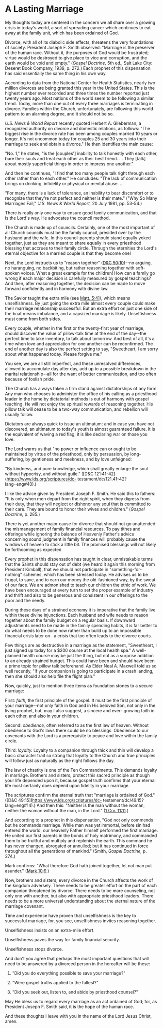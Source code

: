 # A Lasting Marriage

My thoughts today are centered in the concern we all share over a growing
crisis in today's world, a sort of spreading cancer which continues to eat
away at the family unit, which has been ordained of God.

Divorce, with all of its diabolic side effects, threatens the very foundations
of society. President Joseph F. Smith observed: "Marriage is the preserver of
the human race. Without it, the purposes of God would be frustrated; virtue
would be destroyed to give place to vice and corruption, and the earth would
be void and empty." (_Gospel Doctrine,_ 5th ed., Salt Lake City: Deseret Book
Company, 1939, p. 272.) Each prophet of this dispensation has said essentially
the same thing in his own way.

According to data from the National Center for Health Statistics, nearly two
million divorces are being granted this year in the United States. This is the
highest number ever recorded and three times the number reported just twenty
years ago. Most nations of the world seem to be following a similar trend.
Today, more than one out of every three marriages is terminating in divorce.
Families within the Church, unfortunately, are following this world pattern to
an alarming degree, and it should not be so.

_U.S. News &amp; World Report_ recently quoted Herbert A. Glieberman, a
recognized authority on divorce and domestic relations, as follows: "The
biggest rise in the divorce rate has been among couples married 10 years or
longer. It's not uncommon today for couples 25 and 30 years into their
marriage to seek and obtain a divorce." He then identifies the main cause:

"No. 1," he states, "is the [couples'] inability to talk honestly with each
other, bare their souls and treat each other as their best friend. ... They
[talk] about mostly superficial things in order to impress one another."

And then he continues, "I find that too many people talk right through each
other rather than to each other." He concludes: "The lack of communication
brings on drinking, infidelity or physical or mental abuse. ...

"For many, there is a lack of tolerance, an inability to bear discomfort or to
recognize that they're not perfect and neither is their mate." ("Why So Many
Marriages Fail," _U.S. News &amp; World Report,_ 20 July 1981, pp. 53-54.)

There is really only one way to ensure good family communication, and that is
the Lord's way. He advocates the council method.

The Church is made up of councils. Certainly, one of the most important of all
Church councils must be the family council, presided over by the husband and
the wife. In this council parents should stand equally yoked together, just as
they are meant to share equally in every priesthood blessing that accrues to
their family circle. Through the eternities the Lord's eternal objective for a
married couple is that they become one!

Next, the Lord instructs us to "reason together" ([D&amp;C
50:10](https://www.lds.org/scriptures/dc-testament/dc/50.10?lang=eng#9))--no
arguing, no haranguing, no backbiting, but rather reasoning together with
soft-spoken voices. What a great example for the children! How can a family go
wrong if each major decision is carefully measured by gospel teachings? And
then, after reasoning together, the decision can be made to move forward
confidently and in harmony with divine law.

The Savior taught the extra mile (see [Matt.
5:41](https://www.lds.org/scriptures/nt/matt/5.41?lang=eng#40)), which means
unselfishness. By just going the extra mile almost every couple could make
their marriage relationship successful. But an extra effort on just one side
of the boat means imbalance, and a capsized marriage is likely. Unselfishness
must come from both sides.

Every couple, whether in the first or the twenty-first year of marriage,
should discover the value of pillow-talk time at the end of the day--the
perfect time to take inventory, to talk about tomorrow. And best of all, it's
a time when love and appreciation for one another can be reconfirmed. The end
of another day is also the perfect setting to say, "Sweetheart, I am sorry
about what happened today. Please forgive me."

You see, we are all still imperfect, and these unresolved differences, allowed
to accumulate day after day, add up to a possible breakdown in the marital
relationship--all for the want of better communication, and too often because
of foolish pride.

The Church has always taken a firm stand against dictatorships of any form.
Any man who chooses to administer the office of his calling as a priesthood
leader in the home by dictatorial methods is out of harmony with gospel
teaching. He will not enjoy the spiritual rewards of reasoning together. His
pillow talk will cease to be a two-way communication, and rebellion will
usually follow.

Dictators are always quick to issue an ultimatum; and in case you have not
discovered, an ultimatum to today's youth is almost guaranteed failure. It is
the equivalent of waving a red flag; it is like declaring war on those you
love.

The Lord warns us that "no power or influence can or ought to be maintained by
virtue of the priesthood, only by persuasion, by long-suffering, by gentleness
and meekness, and by love unfeigned:

"By kindness, and pure knowledge, which shall greatly enlarge the soul without
hypocrisy, and without guile." ([D&amp;C
121:41-42](https://www.lds.org/scriptures/dc-
testament/dc/121.41-42?lang=eng#40).)

I like the advice given by President Joseph F. Smith. He said this to fathers:
"It is only when men depart from the right spirit, when they digress from
their duty, that they will neglect or dishonor any soul that is committed to
their care. They are bound to honor their wives and children." (_Gospel
Doctrine,_ p. 285.)

There is yet another major cause for divorce that should not go unattended:
the mismanagement of family financial resources. To pay tithes and offerings
while ignoring the balance of Heavenly Father's advice concerning sound
judgment in family finances will probably cause the windows of heaven to stick
a little bit. The promised blessings will not likely be forthcoming as
expected.

Every prophet in this dispensation has taught in clear, unmistakable terms
that the Saints should stay out of debt (we heard it again this morning from
President Kimball), that we should not participate in "something-for-nothing"
schemes, which has been stressed today. He advises us to be frugal, to save,
and to earn our money the old-fashioned way, by the sweat of our face. We are
admonished to teach our children the ethic of work. We have been encouraged at
every turn to set the proper example of industry and thrift and also to be
generous and consistent in our offerings to the poor and the needy.

During these days of a strained economy it is imperative that the family live
within these divine injunctions. Each husband and wife needs to reason
together about the family budget on a regular basis. If downward adjustments
need to be made in the family spending habits, it is far better to do what
needs to be done now rather than build up to an impossible financial crisis
later on--a crisis that too often leads to the divorce courts.

Few things are as destructive in a marriage as the statement, "Sweetheart, I
just signed up today for a $200 course at the local health spa." A well-
planned health course may be just the thing, but not as a surprise addition to
an already strained budget. This could have been and should have been a prime
topic for pillow talk beforehand. As Elder Neal A. Maxwell told us so well
recently, "If your companion is going to participate in a crash landing, then
she should also help file the flight plan."

Now, quickly, just to mention three items as foundation stones to a secure
marriage:

First: _faith,_ the first principle of the gospel. It must be the first
principle of your marriage--not only faith in God and in His beloved Son, not
only in the living prophet, but, may I also suggest, a sincere and ever-
growing faith in each other, and also in your children.

Second: _obedience,_ often referred to as the first law of heaven. Without
obedience to God's laws there could be no blessings. Obedience to our
covenants with the Lord is a prerequisite to peace and love within the family
circle.

Third: _loyalty._ Loyalty to a companion through thick and thin will develop a
basic character trait so strong that loyalty to the Church and true principles
will follow just as naturally as the night follows the day.

The law of chastity is one of the Ten Commandments. This demands loyalty in
marriage. Brothers and sisters, protect this sacred principle as though your
life depended upon it, because gospel truth confirms that your eternal life
most certainly does depend upon fidelity in your marriage.

The scriptures confirm the eternal truth that "marriage is ordained of God."
([D&amp;C 49:15](https://www.lds.org/scriptures/dc-
testament/dc/49.15?lang=eng#14).) And then this: "Neither is the man without
the woman, neither the woman without the man, in the Lord." ([1 Cor.
11:11](https://www.lds.org/scriptures/nt/1-cor/11.11?lang=eng#10).)

And according to a prophet in this dispensation, "God not only commends but he
commands marriage. While man was yet immortal, before sin had entered the
world, our heavenly Father himself performed the first marriage. He united our
first parents in the bonds of holy matrimony, and commanded them to be
fruitful and multiply and replenish the earth. This command he has never
changed, abrogated or annulled; but it has continued in force throughout all
the generations of mankind." (Smith, _Gospel Doctrine,_ p. 274.)

Mark confirms: "What therefore God hath joined together, let not man put
asunder." ([Mark
10:9](https://www.lds.org/scriptures/nt/mark/10.9?lang=eng#8).)

Now, brothers and sisters, every divorce in the Church affects the work of the
kingdom adversely. There needs to be greater effort on the part of each
companion threatened by divorce. There needs to be more counseling, not only
one with another, but also with appropriate priesthood leaders. There needs to
be a more universal understanding about the eternal nature of the marriage
covenant.

Time and experience have proven that unselfishness is the key to successful
marriage, for, you see, unselfishness invites reasoning together.

Unselfishness insists on an extra-mile effort.

Unselfishness paves the way for family financial security.

Unselfishness stops divorce.

And don't you agree that perhaps the most important questions that will need
to be answered by a divorced person in the hereafter will be these:

  1. "Did you do everything possible to save your marriage?"

  2. "Were gospel truths applied to the fullest?"

  3. "Did you seek out, listen to, and abide by priesthood counsel?"

May He bless us to regard every marriage as an act ordained of God; for, as
President Joseph F. Smith said, it is the hope of the human race.

And these thoughts I leave with you in the name of the Lord Jesus Christ,
amen.

